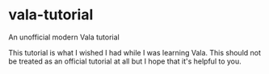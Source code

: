 # vala-tutorial
An unofficial modern Vala tutorial

This tutorial is what I wished I had while I was learning Vala.
This should not be treated as an official tutorial at all but I hope that it's helpful to you. 
